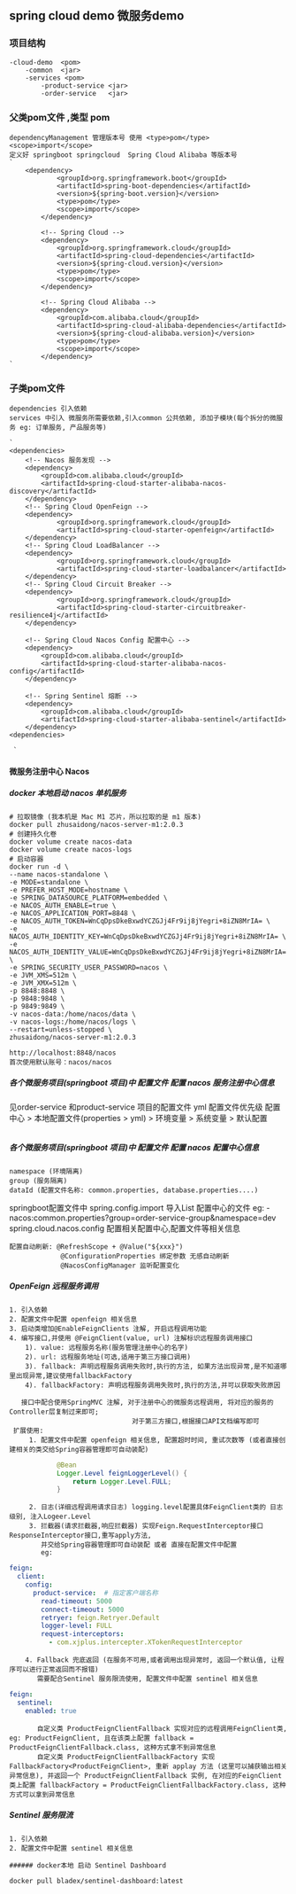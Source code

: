 ## spring cloud demo 微服务demo 

### 项目结构
    -cloud-demo  <pom>
        -common  <jar>
        -services <pom> 
            -product-service <jar>
            -order-service   <jar>

### 父类pom文件 ,类型 pom
    dependencyManagement 管理版本号 使用 <type>pom</type> <scope>import</scope>
    定义好 springboot springcloud  Spring Cloud Alibaba 等版本号
    `
        <dependency>
                <groupId>org.springframework.boot</groupId>
                <artifactId>spring-boot-dependencies</artifactId>
                <version>${spring-boot.version}</version>
                <type>pom</type>
                <scope>import</scope>
            </dependency>

            <!-- Spring Cloud -->
            <dependency>
                <groupId>org.springframework.cloud</groupId>
                <artifactId>spring-cloud-dependencies</artifactId>
                <version>${spring-cloud.version}</version>
                <type>pom</type>
                <scope>import</scope>
            </dependency>

            <!-- Spring Cloud Alibaba -->
            <dependency>
                <groupId>com.alibaba.cloud</groupId>
                <artifactId>spring-cloud-alibaba-dependencies</artifactId>
                <version>${spring-cloud-alibaba.version}</version>
                <type>pom</type>
                <scope>import</scope>
            </dependency>
    `

### 子类pom文件 
    dependencies 引入依赖
    services 中引入 微服务所需要依赖,引入common 公共依赖, 添加子模块(每个拆分的微服务 eg: 订单服务, 产品服务等)
    
    `
    <dependencies>
        <!-- Nacos 服务发现 -->
        <dependency>
            <groupId>com.alibaba.cloud</groupId>
            <artifactId>spring-cloud-starter-alibaba-nacos-discovery</artifactId>
        </dependency>
        <!-- Spring Cloud OpenFeign -->
        <dependency>
                <groupId>org.springframework.cloud</groupId>
                <artifactId>spring-cloud-starter-openfeign</artifactId>
        </dependency>
        <!-- Spring Cloud LoadBalancer -->
        <dependency>
                <groupId>org.springframework.cloud</groupId>
                <artifactId>spring-cloud-starter-loadbalancer</artifactId>
        </dependency>
        <!-- Spring Cloud Circuit Breaker -->
        <dependency>
                <groupId>org.springframework.cloud</groupId>
                <artifactId>spring-cloud-starter-circuitbreaker-resilience4j</artifactId>
        </dependency>

        <!-- Spring Cloud Nacos Config 配置中心 -->
        <dependency>
            <groupId>com.alibaba.cloud</groupId>
            <artifactId>spring-cloud-starter-alibaba-nacos-config</artifactId>
        </dependency>

        <!-- Spring Sentinel 熔断 -->
        <dependency>
            <groupId>com.alibaba.cloud</groupId>
            <artifactId>spring-cloud-starter-alibaba-sentinel</artifactId>
        </dependency>
    <dependencies>
        
     `


#### 微服务注册中心 Nacos
##### docker 本地启动 nacos 单机服务
```shell
# 拉取镜像 (我本机是 Mac M1 芯片，所以拉取的是 m1 版本)
docker pull zhusaidong/nacos-server-m1:2.0.3
# 创建持久化卷
docker volume create nacos-data
docker volume create nacos-logs
# 启动容器
docker run -d \
--name nacos-standalone \
-e MODE=standalone \
-e PREFER_HOST_MODE=hostname \
-e SPRING_DATASOURCE_PLATFORM=embedded \
-e NACOS_AUTH_ENABLE=true \
-e NACOS_APPLICATION_PORT=8848 \
-e NACOS_AUTH_TOKEN=WnCqDpsDkeBxwdYCZGJj4Fr9ij8jYegri+8iZN8MrIA= \
-e NACOS_AUTH_IDENTITY_KEY=WnCqDpsDkeBxwdYCZGJj4Fr9ij8jYegri+8iZN8MrIA= \
-e NACOS_AUTH_IDENTITY_VALUE=WnCqDpsDkeBxwdYCZGJj4Fr9ij8jYegri+8iZN8MrIA= \
-e SPRING_SECURITY_USER_PASSWORD=nacos \
-e JVM_XMS=512m \
-e JVM_XMX=512m \
-p 8848:8848 \
-p 9848:9848 \
-p 9849:9849 \
-v nacos-data:/home/nacos/data \
-v nacos-logs:/home/nacos/logs \
--restart=unless-stopped \
zhusaidong/nacos-server-m1:2.0.3

http://localhost:8848/nacos
首次使用默认账号：nacos/nacos
```

##### 各个微服务项目(springboot 项目)中 配置文件 配置 nacos 服务注册中心信息
见order-service 和product-service 项目的配置文件 yml 
配置文件优先级 配置中心 > 本地配置文件(properties > yml) > 环境变量 > 系统变量 > 默认配置
```

```
##### 各个微服务项目(springboot 项目)中 配置文件 配置 nacos 配置中心信息
    namespace (环境隔离)
    group (服务隔离)
    dataId (配置文件名称: common.properties, database.properties....)

springboot配置文件中 spring.config.import 导入List 配置中心的文件 eg: - nacos:common.properties?group=order-service-group&namespace=dev
                    spring.cloud.nacos.config 配置相关配置中心,配置文件等相关信息

    配置自动刷新: @RefreshScope + @Value("${xxx}")
                 @ConfigurationProperties 绑定参数 无感自动刷新
                 @NacosConfigManager 监听配置变化
    

##### OpenFeign 远程服务调用
    1. 引入依赖
    2. 配置文件中配置 openfeign 相关信息
    3. 启动类增加@EnableFeignClients 注解, 开启远程调用功能
    4. 编写接口,并使用 @FeignClient(value, url) 注解标识远程服务调用接口 
        1). value: 远程服务名称(服务管理注册中心的名字)
        2). url: 远程服务地址(可选,适用于第三方接口调用)
        3). fallback: 声明远程服务调用失败时,执行的方法, 如果方法出现异常,是不知道哪里出现异常,建议使用fallbackFactory
        4). fallbackFactory: 声明远程服务调用失败时,执行的方法,并可以获取失败原因
     
       接口中配合使用SpringMVC 注解, 对于注册中心的微服务远程调用, 将对应的服务的Controller层复制过来即可;
                                   对于第三方接口,根据接口API文档编写即可
     扩展使用:
         1. 配置文件中配置 openfeign 相关信息, 配置超时时间, 重试次数等 (或者直接创建相关的类交给Spring容器管理即可自动装配)
```java
            @Bean
            Logger.Level feignLoggerLevel() {
                return Logger.Level.FULL;
            }
```
         2. 日志(详细远程调用请求日志) logging.level配置具体FeignClient类的 日志级别, 注入Logeer.Level
         3. 拦截器(请求拦截器,响应拦截器) 实现Feign.RequestInterceptor接口 ResponseInterceptor接口,重写apply方法,
            并交给Spring容器管理即可自动装配 或者 直接在配置文件中配置
            eg:
```yaml
feign:
  client:
    config:
      product-service:  # 指定客户端名称
        read-timeout: 5000
        connect-timeout: 5000
        retryer: feign.Retryer.Default
        logger-level: FULL
        request-interceptors:
          - com.xjplus.intercepter.XTokenRequestInterceptor
```
        4. Fallback 兜底返回 (在服务不可用,或者调用出现异常时, 返回一个默认值, 让程序可以进行正常返回而不报错)
           需要配合Sentinel 服务限流使用, 配置文件中配置 sentinel 相关信息
```yaml
feign:
  sentinel:
    enabled: true
```
           自定义类 ProductFeignClientFallback 实现对应的远程调用FeignClient类, eg: ProductFeignClient, 且在该类上配置 fallback = ProductFeignClientFallback.class, 这种方式拿不到异常信息
           自定义类 ProductFeignClientFallbackFactory 实现 FallbackFactory<ProductFeignClient>, 重新 applay 方法 (这里可以捕获输出相关异常信息), 并返回一个 ProductFeignClientFallback 实例, 在对应的FeignClient类上配置 fallbackFactory = ProductFeignClientFallbackFactory.class, 这种方式可以拿到异常信息
   
##### Sentinel 服务限流
    1. 引入依赖
    2. 配置文件中配置 sentinel 相关信息

    ###### docker本地 启动 Sentinel Dashboard
```shell
docker pull bladex/sentinel-dashboard:latest

```
    

